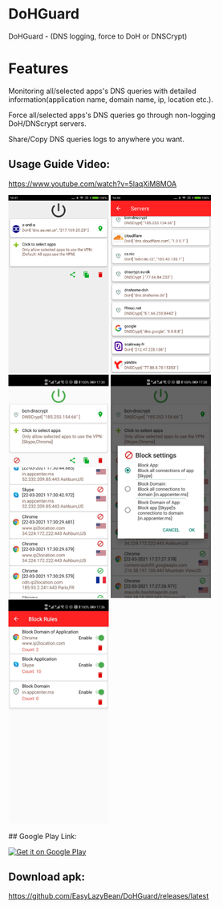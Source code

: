 # DoHGuard
DoHGuard - (DNS logging, force to DoH or DNSCrypt)

# Features
Monitoring all/selected apps's DNS queries with detailed information(application name, domain name, ip, location etc.).

Force all/selected apps's DNS queries go through non-logging DoH/DNScrypt servers.

Share/Copy DNS queries logs to anywhere you want.

## Usage Guide Video:

https://www.youtube.com/watch?v=5laqXiM8MOA
<p float="left">
        <img alt="Logo" src="https://github.com/EasyLazyBean/DoHGuard/blob/main/1.png" width="200"/>
        <img alt="Logo" src="https://github.com/EasyLazyBean/DoHGuard/blob/main/3.png" width="200"/>
        <img alt="Logo" src="https://github.com/EasyLazyBean/DoHGuard/blob/main/main.jpg" width="200"/>
        <img alt="Logo" src="https://github.com/EasyLazyBean/DoHGuard/blob/main/blocksetting.jpg" width="200"/>
        <img alt="Logo" src="https://github.com/EasyLazyBean/DoHGuard/blob/main/rules.jpg" width="200"/>
</p>
## Google Play Link:

<a href="https://play.google.com/store/apps/details?id=com.lazybean.doh"><img alt="Get it on Google Play" src="https://play.google.com/intl/en_us/badges/images/generic/en-play-badge.png" height=60px /></a>

## Download apk:

https://github.com/EasyLazyBean/DoHGuard/releases/latest
